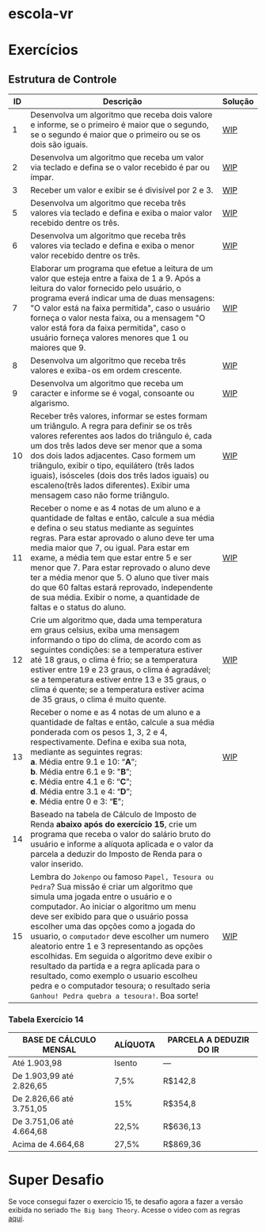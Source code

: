 # escola-vr

# Exercícios

## Estrutura de Controle

ID | Descrição | Solução
-- | -- | --
1 | Desenvolva um algoritmo que receba dois valore e informe, se o primeiro é maior que o segundo, se o segundo é maior que o primeiro ou se os dois são iguais. | [WIP]()
2 | Desenvolva um algoritmo que receba um valor via teclado e defina se o valor recebido é par ou ímpar. | [WIP]()
3 | Receber um valor e exibir se é divisível por 2 e 3. | [WIP]()
5 | Desenvolva um algoritmo que receba três valores via teclado e defina e exiba o maior valor recebido dentre os três. | [WIP]()
6 | Desenvolva um algoritmo que receba três valores via teclado e defina e exiba o menor valor recebido dentre os três. | [WIP]()
7 | Elaborar um programa que efetue a leitura de um valor que esteja entre a faixa de 1 a 9. Após a leitura do valor fornecido pelo usuário, o programa  everá indicar uma de duas mensagens: "O valor está na faixa permitida", caso o usuário forneça o valor nesta faixa, ou a mensagem "O valor está fora da  faixa permitida", caso o usuário forneça valores menores que 1 ou maiores que 9. | [WIP]()
8 | Desenvolva um algoritmo que receba três valores e exiba-os em ordem crescente. | [WIP]()
9 | Desenvolva um algoritmo que receba um caracter e informe se é vogal, consoante ou algarismo. | [WIP]()
10 | Receber três valores, informar se estes formam um triângulo. A regra para definir se os três valores referentes aos lados do triângulo é, cada um dos  três lados deve ser menor que a soma dos dois lados adjacentes. Caso formem um triângulo, exibir o tipo, equilátero (três lados iguais), isósceles  (dois dos três lados iguais) ou escaleno(três lados diferentes). Exibir uma mensagem caso não forme triângulo. | [WIP]()
11 | Receber o nome e as 4 notas de um aluno e a quantidade de faltas e então, calcule a sua média e defina o seu status mediante as seguintes regras. Para estar aprovado o aluno deve ter uma media maior que 7, ou igual. Para estar em exame, a média tem que estar entre 5 e ser menor que 7. Para estar reprovado o aluno deve ter a média menor que 5. O aluno que tiver mais do que 60 faltas estará reprovado, independente de sua média. Exibir o nome, a quantidade de faltas e o status do aluno. | [WIP]()
12 | Crie um algoritmo que, dada uma temperatura em graus celsius, exiba uma mensagem informando o tipo do clima, de acordo com as seguintes condições: se a temperatura estiver até 18 graus, o clima é frio; se a temperatura estiver entre 19 e 23 graus, o clima é agradável; se a temperatura estiver entre 13 e 35 graus, o clima é quente; se a temperatura estiver acima de 35 graus, o clima é muito quente. | [WIP]()
13 | Receber o nome e as 4 notas de um aluno e a quantidade de faltas e então, calcule a sua média ponderada com os pesos 1, 3, 2 e 4, respectivamente.  Defina e exiba sua nota, mediante as seguintes regras:<br>**a**. Média entre 9.1 e 10: “**A**”;<br>**b**. Média entre 6.1 e 9: "**B**”;<br>**c**. Média entre 4.1 e 6: “**C**”;<br>**d**. Média entre 3.1 e 4: “**D**”;<br>**e**. Média entre 0 e 3: “**E**"; | [WIP]()
14 | Baseado na tabela de Cálculo de Imposto de Renda **abaixo após do exercício 15**, crie um programa que receba o valor do salário bruto do usuário e informe a alíquota aplicada e o valor da parcela a deduzir do Imposto de Renda para o valor inserido.
15 | Lembra do `Jokenpo` ou famoso `Papel, Tesoura ou Pedra`? Sua missão é criar um algoritmo que simula uma jogada entre o usuário e o computador. Ao iniciar o algoritmo um menu deve ser exibido para que o usuário possa escolher uma das opções como a jogada do usuario, o `computador` deve escolher um numero aleatorio entre 1 e 3 representando as opções escolhidas. Em seguida o algoritmo deve exibir o resultado da partida e a regra aplicada para o resultado, como exemplo o usuario escolheu pedra e o computador tesoura; o resultado seria `Ganhou! Pedra quebra a tesoura!`. Boa sorte! | [WIP]()

### Tabela Exercício 14

BASE DE CÁLCULO MENSAL | ALÍQUOTA | PARCELA A DEDUZIR DO IR
-- | -- | --
Até 1.903,98	| Isento	| —
De 1.903,99 até 2.826,65	| 7,5% |	R$142,8
De 2.826,66 até 3.751,05	| 15%	| R$354,8
De 3.751,06 até 4.664,68	| 22,5%	| R$636,13
Acima de 4.664,68 | 	27,5% |	R$869,36

# Super Desafio

Se voce consegui fazer o exercício 15, te desafio agora a fazer a versão exibida no seriado `The Big bang Theory`. 
Acesse o video com as regras [aqui](https://www.youtube.com/watch?v=OtzekNVWs30).